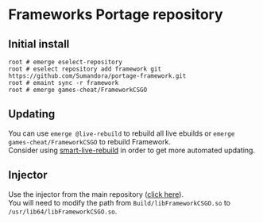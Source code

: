 # Frameworks Portage repository

## Initial install
```
root # emerge eselect-repository
root # eselect repository add framework git https://github.com/Sumandora/portage-framework.git
root # emaint sync -r framework
root # emerge games-cheat/FrameworkCSGO
```

## Updating
You can use `emerge @live-rebuild` to rebuild all live ebuilds or `emerge games-cheat/FrameworkCSGO` to rebuild Framework.  
Consider using [smart-live-rebuild](https://github.com/projg2/smart-live-rebuild) in order to get more automated updating.

## Injector
Use the injector from the main repository ([click here](https://github.com/Sumandora/FrameworkCSGO/blob/master/Load.sh)).  
You will need to modify the path from `Build/libFrameworkCSGO.so` to `/usr/lib64/libFrameworkCSGO.so`.
